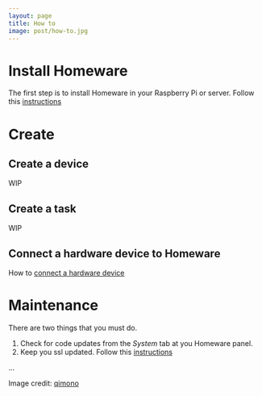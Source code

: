 ```yaml
---
layout: page
title: How to
image: post/how-to.jpg
---
```

# Install Homeware

The first step is to install Homeware in your Raspberry Pi or server. Follow this [instructions](https://kikeelectronico.github.io/Homeware-LAN/2020/11/09/install/)

# Create

## Create a device

WIP

## Create a task

WIP

## Connect a hardware device to Homeware

How to [connect a hardware device](https://kikeelectronico.github.io/Homeware-LAN/2020/11/09/connecting/)

# Maintenance

There are two things that you must do.

1. Check for code updates from the _System_ tab at you Homeware panel.
2. Keep you ssl updated. Follow this [instructions](https://kikeelectronico.github.io/Homeware-LAN/2020/11/09/renew-ssl-certificate/)

...

Image credit: [qimono](https://pixabay.com/es/photos/idea-vac%C3%ADo-de-papel-pluma-1876658/)
